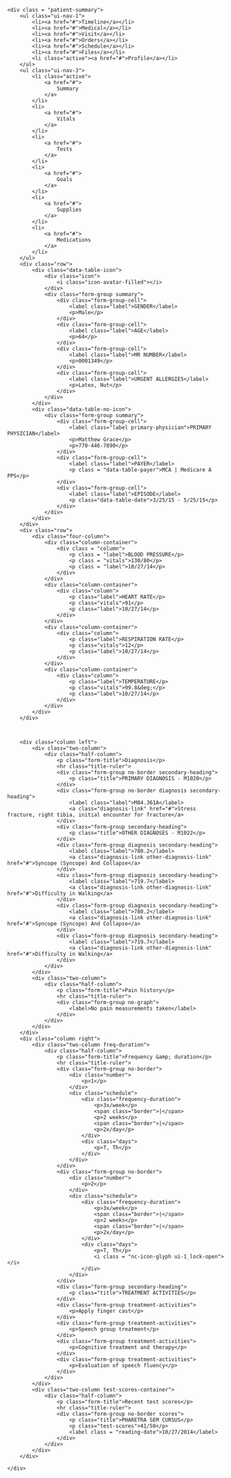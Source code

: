 	<div class = "patient-summary">
		<ul class="ui-nav-1">
			<li><a href="#">Timeline</a></li>
			<li><a href="#">Medical</a></li>
			<li><a href="#">Visit</a></li>
			<li><a href="#">Orders</a></li>
			<li><a href="#">Schedule</a></li>
			<li><a href="#">Files</a></li>
			<li class="active"><a href="#">Profile</a></li>
		</ul>
		<ul class="ui-nav-3">
			<li class="active">
				<a href="#">
					Summary
				</a>
			</li>
			<li>
				<a href="#">
					Vitals
				</a>
			</li>
			<li>
				<a href="#">
					Tests
				</a>
			</li>
			<li>
				<a href="#">
					Goals
				</a>
			</li>
			<li>
				<a href="#">
					Supplies
				</a>
			</li>
			<li>
				<a href="#">
					Medications
				</a>
			</li>
		</ul>
		<div class="row">
			<div class="data-table-icon">
				<div class="icon">
					<i class="icon-avatar-filled"></i>
				</div>
				<div class="form-group summary">
					<div class="form-group-cell">
						<label class="label">GENDER</label>
						<p>Male</p>
					</div>
					<div class="form-group-cell">
						<label class="label">AGE</label>
						<p>64</p>
					</div>
					<div class="form-group-cell">
						<label class="label">MR NUMBER</label>
						<p>0001349</p>
					</div>
					<div class="form-group-cell">
						<label class="label">URGENT ALLERGIES</label>
						<p>Latex, Nut</p>
					</div>
				</div>
			</div>
			<div class="data-table-no-icon">
				<div class="form-group summary">
					<div class="form-group-cell">
						<label class="label primary-physician">PRIMARY PHYSICIAN</label>
						<p>Matthew Grace</p>
						<p>770-446-7890</p>
					</div>
					<div class="form-group-cell">
						<label class="label">PAYER</label>
						<p class = "data-table-payer">MCA | Medicare A PPS</p>
					</div>
					<div class="form-group-cell">
						<label class="label">EPISODE</label>
						<p class="data-table-date">3/25/15 - 5/25/15</p>
					</div>
				</div>
			</div>
		</div>
		<div class="row">
			<div class="four-column">
				<div class="column-container">
					<div class = "column">
						<p class = "label">BLOOD PRESSURE</p>
						<p class = "vitals">130/80</p>
						<p class = "label">10/27/14</p>
					</div>
				</div>
				<div class="column-container">
					<div class="column">
						<p class="label">HEART RATE</p>
						<p class="vitals">91</p>
						<p class="label">10/27/14</p>
					</div>
				</div>
				<div class="column-container">
					<div class="column">
						<p class="label">RESPIRATION RATE</p>
						<p class="vitals">12</p>
						<p class="label">10/27/14</p>
					</div>
				</div>
				<div class="column-container">
					<div class="column">
						<p class="label">TEMPERATURE</p>
						<p class="vitals">99.8&deg;</p>
						<p class="label">10/27/14</p>
					</div>
				</div>
			</div>
		</div>



		<div class="column left">
			<div class="two-column">
				<div class="half-column">
					<p class="form-title">Diagnosis</p>
					<hr class="title-ruler">
					<div class="form-group no-border secondary-heading">
						<p class="title">PRIMARY DIAGNOSIS - M1020</p>
					</div>
					<div class="form-group no-border diagnosis secondary-heading">
						<label class="label">M84.361A</label>
						<a class="diagnosis-link" href="#">Stress fracture, right tibia, initial encounter for fracture</a>
					</div>
					<div class="form-group secondary-heading">
						<p class="title">OTHER DIAGNOSES - M1022</p>
					</div>
					<div class="form-group diagnosis secondary-heading">
						<label class="label">780.2</label>
						<a class="diagnosis-link other-diagnosis-link" href="#">Syncope (Syncope) And Collapse</a>
					</div>
					<div class="form-group diagnosis secondary-heading">
						<label class="label">719.7</label>
						<a class="diagnosis-link other-diagnosis-link" href="#">Difficulty in Walking</a>
					</div>
					<div class="form-group diagnosis secondary-heading">
						<label class="label">780.2</label>
						<a class="diagnosis-link other-diagnosis-link" href="#">Syncope (Syncope) And Collapse</a>
					</div>
					<div class="form-group diagnosis secondary-heading">
						<label class="label">719.7</label>
						<a class="diagnosis-link other-diagnosis-link" href="#">Difficulty in Walking</a>
					</div>
				</div>
			</div>
			<div class="two-column">
				<div class="half-column">
					<p class="form-title">Pain history</p>
					<hr class="title-ruler">
					<div class="form-group no-graph">
						<label>No pain measurements taken</label>
					</div>
				</div>
			</div>
		</div>
		<div class="column right">
			<div class="two-column freq-duration">
				<div class="half-column">
					<p class="form-title">Frequency &amp; duration</p>
					<hr class="title-ruler">
					<div class="form-group no-border">
						<div class="number">
							<p>1</p>
						</div>
						<div class="schedule">
							<div class="frequency-duration">
								<p>3x/week</p>
								<span class="border">|</span>
								<p>2 weeks</p>
								<span class="border">|</span>
								<p>2x/day</p>
							</div>
							<div class="days">
								<p>T, Th</p>
							</div>
						</div>
					</div>
					<div class="form-group no-border">
						<div class="number">
							<p>2</p>
						</div>
						<div class="schedule">
							<div class="frequency-duration">
								<p>3x/week</p>
								<span class="border">|</span>
								<p>2 weeks</p>
								<span class="border">|</span>
								<p>2x/day</p>
							</div>
							<div class="days">
								<p>T, Th</p>
								<i class = "nc-icon-glyph ui-1_lock-open"></i>
							</div>
						</div>
					</div>
					<div class="form-group secondary-heading">
						<p class="title">TREATMENT ACTIVITIES</p>
					</div>
					<div class="form-group treatment-activities">
						<p>Apply finger cast</p>
					</div>
					<div class="form-group treatment-activities">
						<p>Speech group treatment</p>
					</div>
					<div class="form-group treatment-activities">
						<p>Cognitive treatment and therapy</p>
					</div>
					<div class="form-group treatment-activities">
						<p>Evaluation of speech fluency</p>
					</div>
				</div>
			</div>
			<div class="two-column test-scores-container">
				<div class="half-column">
					<p class="form-title">Recent test scores</p>
					<hr class="title-ruler">
					<div class="form-group no-border scores">
						<p class="title">PHARETRA SEM CURSUS</p>
						<p class="test-scores">41/50</p>
						<label class = "reading-date">10/27/2014</label>
					</div>
				</div>
			</div>
		</div>

	</div>
